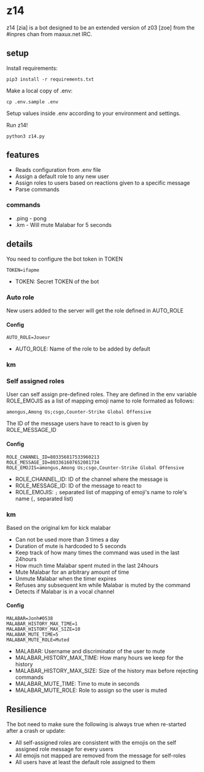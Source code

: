 # z14

z14 [zia] is a bot designed to be an extended version of z03 [zoe] from the #inpres chan from maxux.net IRC.

## setup

Install requirements:
```
pip3 install -r requirements.txt
```

Make a local copy of .env:
```
cp .env.sample .env
```

Setup values inside .env according to your environment and settings.

Run z14!
```
python3 z14.py
```

## features

* Reads configuration from .env file
* Assign a default role to any new user
* Assign roles to users based on reactions given to a specific message
* Parse commands

### commands

* .ping - pong
* .km - Will mute Malabar for 5 seconds

## details

You need to configure the bot token in TOKEN

```
TOKEN=ifapme
```

* TOKEN: Secret TOKEN of the bot

### Auto role

New users added to the server will get the role defined in AUTO_ROLE

#### Config

```
AUTO_ROLE=Joueur
```

* AUTO_ROLE: Name of the role to be added by default

### km

### Self assigned roles

User can self assign pre-defined roles. They are defined in the env variable
ROLE_EMOJIS as a list of mapping emoji name to role formated as follows:
```
amongus,Among Us;csgo,Counter-Strike Global Offensive
```

The ID of the message users have to react to is given by ROLE_MESSAGE_ID

#### Config

```
ROLE_CHANNEL_ID=803356817533960213
ROLE_MESSAGE_ID=803361607652081734
ROLE_EMOJIS=amongus,Among Us;csgo,Counter-Strike Global Offensive
```

* ROLE_CHANNEL_ID: ID of the channel where the message is
* ROLE_MESSAGE_ID: ID of the message to react to
* ROLE_EMOJIS: `;` separated list of mapping of emoji's name to role's name (`,` separated list)

### km

Based on the original km for kick malabar

* Can not be used more than 3 times a day
* Duration of mute is hardcoded to 5 seconds
* Keep track of how many times the command was used in the last 24hours
* How much time Malabar spent muted in the last 24hours
* Mute Malabar for an arbitrary amount of time
* Unmute Malabar when the timer expires
* Refuses any subsequent km while Malabar is muted by the command
* Detects if Malabar is in a vocal channel

#### Config

```
MALABAR=Jonh#0538
MALABAR_HISTORY_MAX_TIME=1
MALABAR_HISTORY_MAX_SIZE=10
MALABAR_MUTE_TIME=5
MALABAR_MUTE_ROLE=Muted
```

* MALABAR: Username and discriminator of the user to mute
* MALABAR_HISTORY_MAX_TIME: How many hours we keep for the history
* MALABAR_HISTORY_MAX_SIZE: Size of the history max before rejecting commands
* MALABAR_MUTE_TIME: Time to mute in seconds
* MALABAR_MUTE_ROLE: Role to assign so the user is muted

## Resilience

The bot need to make sure the following is always true when re-started 
after a crash or update:
* All self-assigned roles are consistent with the emojis on the self 
assigned role message for every users
* All emojis not mapped are removed from the message for self-roles
* All users have at least the default role assigned to them
